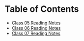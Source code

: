 # Table of Contents  

- [Class 05 Reading Notes](class-05.md)
- [Class 06 Reading Notes](class-06.md)
- [Class 07 Reading Notes](class-07.md)